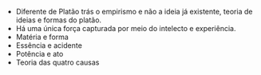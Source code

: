 
- Diferente de Platão trás o empirismo e não a ideia já existente, teoria de ideias e formas do platão. 
- Há uma única força capturada por meio do intelecto e experiência. 
- Matéria e forma
- Essência e acidente
- Potência e ato
- Teoria das quatro causas